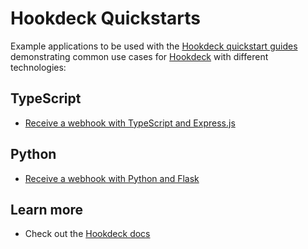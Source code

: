 # Hookdeck Quickstarts

Example applications to be used with the
[Hookdeck quickstart guides](https://hookdeck.com/docs?ref=github-quickstarts)
demonstrating common use cases for
[Hookdeck](https://hookdeck.com?ref=github-quickstarts) with different
technologies:

## TypeScript

- [Receive a webhook with TypeScript and Express.js](typescript/inbound)

## Python

- [Receive a webhook with Python and Flask](python/inbound)

## Learn more

- Check out the [Hookdeck docs](https://hookdeck.com/docs)
